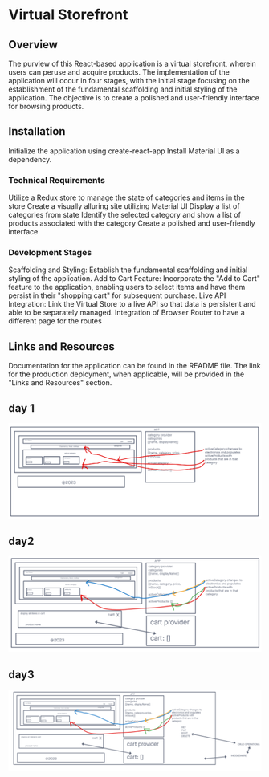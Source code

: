 # Virtual Storefront

## Overview

The purview of this React-based application is a virtual storefront, wherein users can peruse and acquire products. The implementation of the application will occur in four stages, with the initial stage focusing on the establishment of the fundamental scaffolding and initial styling of the application. The objective is to create a polished and user-friendly interface for browsing products.

## Installation

Initialize the application using create-react-app
Install Material UI as a dependency.

### Technical Requirements

Utilize a Redux store to manage the state of categories and items in the store
Create a visually alluring site utilizing Material UI
Display a list of categories from state
Identify the selected category and show a list of products associated with the category
Create a polished and user-friendly interface

### Development Stages

Scaffolding and Styling: Establish the fundamental scaffolding and initial styling of the application.
Add to Cart Feature: Incorporate the "Add to Cart" feature to the application, enabling users to select items and have them persist in their "shopping cart" for subsequent purchase.
Live API Integration: Link the Virtual Store to a live API so that data is persistent and able to be separately managed.
Integration of Browser Router to have a different page for the routes

## Links and Resources

Documentation for the application can be found in the README file.
The link for the production deployment, when applicable, will be provided in the "Links and Resources" section.

## day 1

![day1](./assets//online-store-day1.png)

## day2

![day2](./assets//online-store-day2.png)

## day3

![day3](./assets//online-store-day3.png)
